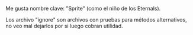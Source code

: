 Me gusta nombre clave: "Sprite" (como el niño de los Eternals).

Los archivo "ignore" son archivos con pruebas para métodos alternativos, no veo mal dejarlos por si luego cobran utilidad.
